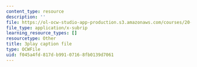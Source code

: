 ```yaml
---
content_type: resource
description: ''
file: https://ol-ocw-studio-app-production.s3.amazonaws.com/courses/20-219-becoming-the-next-bill-nye-writing-and-hosting-the-educational-show-january-iap-2015/f045a4fd817db99107168fb0139d7061_AjK2zF9yN0k.srt
file_type: application/x-subrip
learning_resource_types: []
resourcetype: Other
title: 3play caption file
type: OCWFile
uid: f045a4fd-817d-b991-0716-8fb0139d7061
---
```

